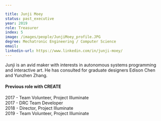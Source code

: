 ```yaml
---

title: Junji Moey
status: past_executive
year: 2019
role: Treasurer
index: 5
image: /images/people/JunjiMoey_profile.JPG
degree: Mechatronic Engineering / Computer Science
email:
linkedin-url: https://www.linkedin.com/in/junji-moey/ 
---
```

Junji is an avid maker with interests in autonomous systems programming and interactive art. He has consulted for graduate designers Edison Chen and Yunzhen Zhang. 
<h4>Previous role with CREATE</h4>
2017 - Team Volunteer, Project Illuminate<br>
2017 - DRC Team Developer <br>
2018 - Director, Project Illuminate<br>
2019 - Team Volunteer, Project Illuminate<br>